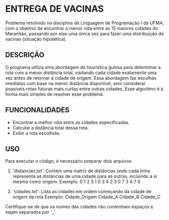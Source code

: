 # ENTREGA DE VACINAS

Problema resolvido na disciplina de Linguagem de Programação I da UFMA, com o objetivo de encontrar a menor rota entre as 15 maiores cidades do Maranhão, passando por elas uma única vez para fazer uma distribuição de vacinas (situação hipotética).

## DESCRIÇÃO

O programa utiliza uma abordagem de heurística gulosa para determinar a rota com a menor distância total, visitando cada cidade exatamente uma vez antes de retornar à cidade de origem. Essa abordagem faz escolhas imediatas com base na menor distância disponível, sem considerar possíveis rotas futuras mais curtas entre outras cidades. Esse algoritmo é a forma mais simples de resolver esse problema.

## FUNCIONALIDADES

- Encontrar a melhor rota entre as cidades especificadas.
- Calcular a distância total dessa rota.
- Exibir a rota escolhida.

## USO

Para executar o código, é necessário preparar dois arquivos:
1. 'distancias.txt': Contém uma matriz de distâncias onde cada linha representa as distâncias de uma cidade para as outras, incluindo a si mesma como origem.
Exemplo:
0 1 2 3
1 0 3 4
2 3 0 7
3 4 7 0

2. 'cidades.txt': Lista as cidades em ordem começando da cidade de origem da rota
Exemplo:
Cidade_Origem
Cidade_A
Cidade_B
Cidade_C

Certifique-se de que os nomes das cidades não contenham espaços e sejam separados por '_'.